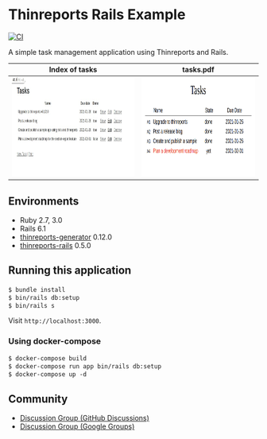 # Thinreports Rails Example

[![CI](https://github.com/thinreports/thinreports-rails-example/workflows/CI/badge.svg)](https://github.com/thinreports/thinreports-rails-example/actions?query=branch%3Amaster)

A simple task management application using Thinreports and Rails.

| Index of tasks | tasks.pdf |
| --- | --- |
| <img src="doc/app-tasks.jpeg" height="200"/> | <img src="doc/pdf-tasks.png" height="200" /> |

## Environments

- Ruby 2.7, 3.0
- Rails 6.1
- [thinreports-generator](https://github.com/thinreports/thinreports-generator) 0.12.0
- [thinreports-rails](https://github.com/takeshinoda/thinreports-rails) 0.5.0

## Running this application

```
$ bundle install
$ bin/rails db:setup
$ bin/rails s
```

Visit `http://localhost:3000`.

### Using docker-compose

```
$ docker-compose build
$ docker-compose run app bin/rails db:setup
$ docker-compose up -d
```

## Community

- [Discussion Group (GitHub Discussions)](https://github.com/thinreports/thinreports/discussions)
- [Discussion Group (Google Groups)](https://groups.google.com/forum/#!forum/thinreports)
